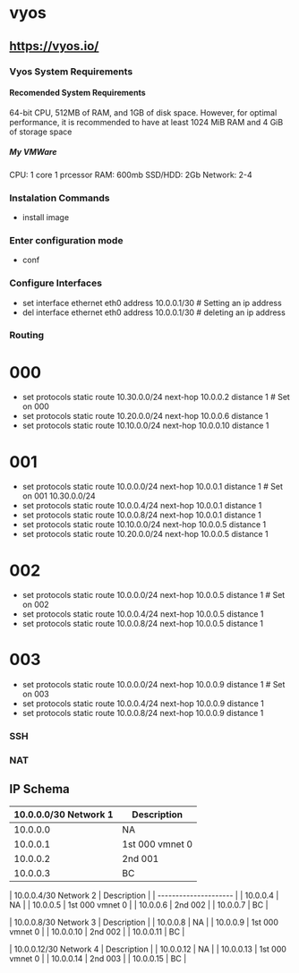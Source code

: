 # vyos
https://vyos.io/
------

### Vyos System Requirements

#### Recomended System Requirements
64-bit CPU, 512MB of RAM, and 1GB of disk space. However, for optimal performance, it is recommended to have at least 1024 MiB RAM and 4 GiB of storage space

##### My VMWare
CPU: 1 core 1 prcessor
RAM: 600mb
SSD/HDD: 2Gb
Network: 2-4

### Instalation Commands 
- install image

### Enter configuration mode
- conf

### Configure Interfaces
- set interface ethernet eth0 address 10.0.0.1/30 # Setting an ip address
- del interface ethernet eth0 address 10.0.0.1/30 # deleting an ip address

### Routing
# 000
- set protocols static route 10.30.0.0/24 next-hop 10.0.0.2 distance 1 # Set on 000
- set protocols static route 10.20.0.0/24 next-hop 10.0.0.6 distance 1
- set protocols static route 10.10.0.0/24 next-hop 10.0.0.10 distance 1

# 001
- set protocols static route 10.0.0.0/24 next-hop 10.0.0.1 distance 1 # Set on 001 10.30.0.0/24
- set protocols static route 10.0.0.4/24 next-hop 10.0.0.1 distance 1
- set protocols static route 10.0.0.8/24 next-hop 10.0.0.1 distance 1
- set protocols static route 10.10.0.0/24 next-hop 10.0.0.5 distance 1
- set protocols static route 10.20.0.0/24 next-hop 10.0.0.5 distance 1

# 002
- set protocols static route 10.0.0.0/24 next-hop 10.0.0.5 distance 1 # Set on 002
- set protocols static route 10.0.0.4/24 next-hop 10.0.0.5 distance 1
- set protocols static route 10.0.0.8/24 next-hop 10.0.0.5 distance 1

# 003
- set protocols static route 10.0.0.0/24 next-hop 10.0.0.9 distance 1 # Set on 003
- set protocols static route 10.0.0.4/24 next-hop 10.0.0.9 distance 1
- set protocols static route 10.0.0.8/24 next-hop 10.0.0.9 distance 1


### SSH

### NAT



## IP Schema

| 10.0.0.0/30 Network 1 | Description |
| ------------------------- | ---------- |
| 10.0.0.0 | NA |
| 10.0.0.1 | 1st 000 vmnet 0 |
| 10.0.0.2 | 2nd 001 |
| 10.0.0.3 | BC |

| 10.0.0.4/30 Network 2 | Description |
| --------------------- |
| 10.0.0.4 | NA |
| 10.0.0.5 | 1st 000 vmnet 0 |
| 10.0.0.6 | 2nd 002 |
| 10.0.0.7 | BC |

| 10.0.0.8/30 Network 3 | Description |
| 10.0.0.8 | NA |
| 10.0.0.9 | 1st 000 vmnet 0 |
| 10.0.0.10 | 2nd 002 |
| 10.0.0.11 | BC |

| 10.0.0.12/30 Network 4 | Description |
| 10.0.0.12 | NA |
| 10.0.0.13 | 1st 000 vmnet 0 |
| 10.0.0.14 | 2nd 003 |
| 10.0.0.15 | BC |


